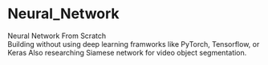 # Neural_Network
Neural Network From Scratch
<br>
Building without using deep learning framworks like PyTorch, Tensorflow, or Keras
Also researching Siamese network for video object segmentation.
